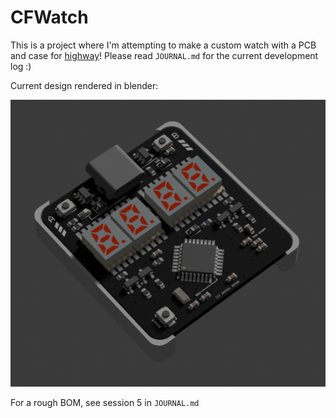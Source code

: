 # CFWatch

This is a project where I'm attempting to make a custom watch with a PCB and case for [highway](https://highway.hackclub.com/)! Please read `JOURNAL.md` for the current development log :)

Current design rendered in blender:

![render](_images/newrender.png)

For a rough BOM, see session 5 in `JOURNAL.md`